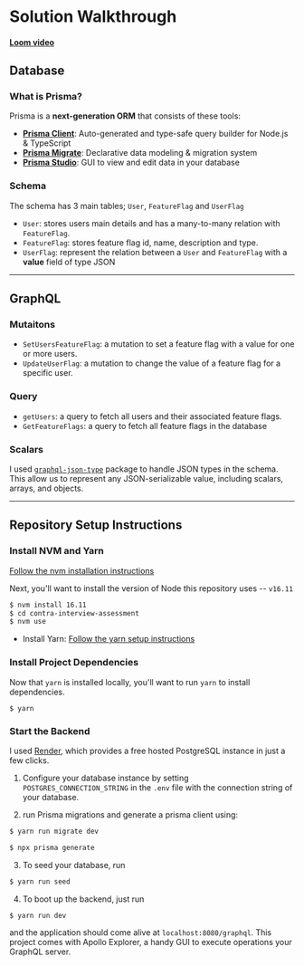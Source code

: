 # Solution Walkthrough

#### [Loom video](https://www.loom.com/share/ff27e8e8b511443aa49f1d14c3834cf3)

## Database

### What is Prisma?

Prisma is a **next-generation ORM** that consists of these tools:

- [**Prisma Client**](https://www.prisma.io/docs/concepts/components/prisma-client): Auto-generated and type-safe query builder for Node.js & TypeScript
- [**Prisma Migrate**](https://www.prisma.io/docs/concepts/components/prisma-migrate): Declarative data modeling & migration system
- [**Prisma Studio**](https://github.com/prisma/studio): GUI to view and edit data in your database

### Schema

The schema has 3 main tables; `User`, `FeatureFlag` and `UserFlag`

- `User`: stores users main details and has a many-to-many relation with `FeatureFlag`.
- `FeatureFlag`: stores feature flag id, name, description and type.
- `UserFlag`: represent the relation between a `User` and `FeatureFlag` with a **value**
  field of type JSON

---

## GraphQL

### Mutaitons

- `SetUsersFeatureFlag`: a mutation to set a feature flag with a value for one or more users.
- `UpdateUserFlag`: a mutation to change the value of a feature flag for a specific user.

### Query

- `getUsers`: a query to fetch all users and their associated feature flags.
- `GetFeatureFlags`: a query to fetch all feature flags in the database

### Scalars

I used [`graphql-json-type`](https://github.com/taion/graphql-type-json) package to handle JSON types in the schema. This allow us to represent any JSON-serializable value, including scalars, arrays, and objects.

---

## Repository Setup Instructions

### Install NVM and Yarn

[Follow the nvm installation instructions](https://github.com/nvm-sh/nvm)

Next, you'll want to install the version of Node this repository uses -- `v16.11`

```sh
$ nvm install 16.11
$ cd contra-interview-assessment
$ nvm use
```

- Install Yarn: [Follow the yarn setup instructions](https://yarnpkg.com/getting-started/install)

### Install Project Dependencies

Now that `yarn` is installed locally, you'll want to run `yarn` to install dependencies.

```
$ yarn
```

### Start the Backend

I used [Render](https://render.com), which provides a free hosted PostgreSQL instance in just a few clicks.

1. Configure your database instance by setting `POSTGRES_CONNECTION_STRING` in the `.env` file with the connection string of your database.

2. run Prisma migrations and generate a prisma client using:

```sh
$ yarn run migrate dev
```

```sh
$ npx prisma generate
```

3. To seed your database, run

```sh
$ yarn run seed
```

4. To boot up the backend, just run

```sh
$ yarn run dev
```

and the application should come alive at `localhost:8080/graphql`. This project comes with Apollo Explorer, a handy GUI to execute operations your GraphQL server.
